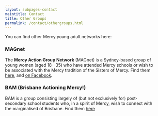 ```yaml
---
layout: subpages-contact
maintitle: Contact
title: Other Groups
permalink: /contact/othergroups.html
---
```

You can find other Mercy young adult networks here:

### MAGnet
The **Mercy Action Group Network** (MAGnet) is a Sydney-based group of young
women (aged 18--35) who have attended Mercy schools or wish to be associated
with the Mercy tradition of the Sisters of Mercy. Find them
[here](http://www.parramattamercy.org.au/be-involved/magnet), and
[on Facebook](https://www.facebook.com/MAGnetSydney).

### BAM (Brisbane Actioning Mercy!)
BAM is a group consisting largely of
(but not exclusively for) post-secondary school students who, in a spirit of
Mercy, wish to connect with the marginalised of Brisbane. Find them
[here](http://www.brisbanemercy.org.au/mercy-in-action/brisbane-action-for-mercy/)
